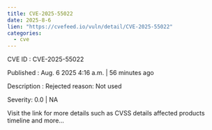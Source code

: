 ```yaml
--- 
title: CVE-2025-55022
date: 2025-8-6
lien: "https://cvefeed.io/vuln/detail/CVE-2025-55022"
categories:
  - cve
---
```


CVE ID : CVE-2025-55022

Published :  Aug. 6
2025
4:16 a.m. | 56 minutes ago

Description : Rejected reason: Not used

Severity: 0.0 | NA

Visit the link for more details
such as CVSS details
affected products
timeline
and more...
